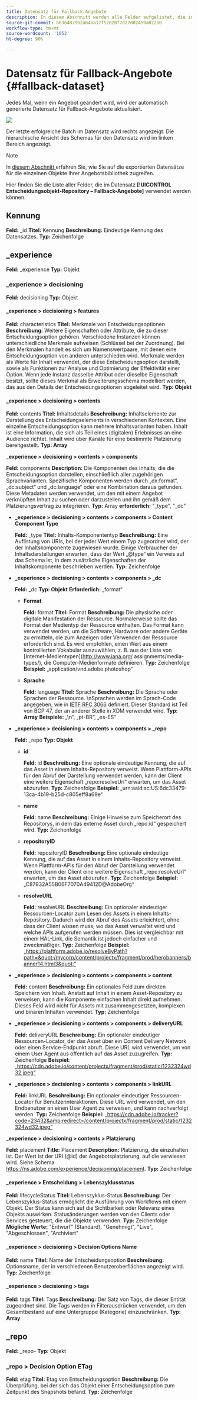 ```yaml
---
title: Datensatz für Fallback-Angebote
description: In diesem Abschnitt werden alle Felder aufgelistet, die im exportierten Datensatz für Fallback-Angebote verwendet werden.
source-git-commit: b6364879b2a64ba17f52020f7d27d02459a022b0
workflow-type: tm+mt
source-wordcount: '1052'
ht-degree: 90%

---
```


# Datensatz für Fallback-Angebote {#fallback-dataset}

Jedes Mal, wenn ein Angebot geändert wird, wird der automatisch generierte Datensatz für Fallback-Angebote aktualisiert.

![](../../assets/dataset-fallback.png)

Der letzte erfolgreiche Batch im Datensatz wird rechts angezeigt. Die hierarchische Ansicht des Schemas für den Datensatz wird im linken Bereich angezeigt.

>[!NOTE]
>
>In [diesem Abschnitt ](../export-catalog/access-dataset.md) erfahren Sie, wie Sie auf die exportierten Datensätze für die einzelnen Objekte Ihrer Angebotsbibliothek zugreifen.

Hier finden Sie die Liste aller Felder, die im Datensatz **[!UICONTROL Entscheidungsobjekt-Repository – Fallback-Angebote]** verwendet werden können.

## Kennung

**Feld:** _id
**Titel:** Kennung
**Beschreibung:** Eindeutige Kennung des Datensatzes.
**Typ:** Zeichenfolge

## _experience

**Feld:** _experience 
**Typ:** Objekt

### _experience > decisioning

**Feld:** decisioning
**Typ:** Objekt

#### _experience > decisioning > features

**Feld:** characteristics
**Titel:** Merkmale von Entscheidungsoptionen
**Beschreibung:** Weitere Eigenschaften oder Attribute, die zu dieser Entscheidungsoption gehören. Verschiedene Instanzen können unterschiedliche Merkmale aufweisen (Schlüssel bei der Zuordnung). Bei den Merkmalen handelt es sich um Namenswertpaare, mit denen eine Entscheidungsoption von anderen unterschieden wird. Merkmale werden als Werte für Inhalt verwendet, der diese Entscheidungsoption darstellt, sowie als Funktionen zur Analyse und Optimierung der Effektivität einer Option. Wenn jede Instanz dasselbe Attribut oder dieselbe Eigenschaft besitzt, sollte dieses Merkmal als Erweiterungsschema modelliert werden, das aus den Details der Entscheidungsoptionen abgeleitet wird.
**Typ: Objekt**

<!--Field under Characteristics without title = additionalProperties? Desc = Value of the property. Type: string-->

#### _experience > decisioning > contents

**Feld:** contents
**Titel:** Inhaltsdetails
**Beschreibung:** Inhaltselemente zur Darstellung des Entscheidungselements in verschiedenen Kontexten. Eine einzelne Entscheidungsoption kann mehrere Inhaltsvarianten haben. Inhalt ist eine Information, die sich als Teil eines (digitalen) Erlebnisses an eine Audience richtet. Inhalt wird über Kanäle für eine bestimmte Platzierung bereitgestellt.
**Typ: Array**

**_experience > decisioning > contents > components**

**Feld:** components 
**Description:** Die Komponenten des Inhalts, die die Entscheidungsoption darstellen, einschließlich aller zugehörigen Sprachvarianten. Spezifische Komponenten werden durch „dx:format“, „dc:subject“ und „dc:language“ oder eine Kombination daraus gefunden. Diese Metadaten werden verwendet, um den mit einem Angebot verknüpften Inhalt zu suchen oder darzustellen und ihn gemäß dem Platzierungsvertrag zu integrieren.
**Typ:** Array 
**erforderlich:**  &quot;_type&quot;, &quot;_dc&quot;  <!--TBC?-->

* **_experience > decisioning > contents > components > Content Component Type**

   **Feld:** _type
   **Titel:** Inhalts-Komponententyp
   **Beschreibung:** Eine Auflistung von URIs, bei der jeder Wert einem Typ zugeordnet wird, der der Inhaltskomponente zugewiesen wurde. Einige Verbraucher der Inhaltsdarstellungen erwarten, dass der Wert „@type“ ein Verweis auf das Schema ist, in dem zusätzliche Eigenschaften der Inhaltskomponente beschrieben werden.
   **Typ:** Zeichenfolge

* **_experience > decisioning > contents > components > _dc**

   **Feld:** _dc
   **Typ: Objekt**
   **Erforderlich:** „format“

   * **Format**

      **Feld:** format
      **Titel:** Format
      **Beschreibung:** Die physische oder digitale Manifestation der Ressource. Normalerweise sollte das Format den Medientyp der Ressource enthalten. Das Format kann verwendet werden, um die Software, Hardware oder andere Geräte zu ermitteln, die zum Anzeigen oder Verwenden der Ressource erforderlich sind. Es wird empfohlen, einen Wert aus einem kontrollierten Vokabular auszuwählen, z. B. aus der Liste von [Internet-Medientypen](http://www.iana.org/ assignments/media-types/), die Computer-Medienformate definieren.
      **Typ:** Zeichenfolge
      **Beispiel:** „application/vnd.adobe.photoshop“

   * **Sprache**

      **Feld:** language
      **Titel:** Sprache
      **Beschreibung:** Die Sprache oder Sprachen der Ressource. \nSprachen werden im Sprach-Code angegeben, wie in [IETF RFC 3066](https://www.ietf.org/rfc/rfc3066.txt) definiert. Dieser Standard ist Teil von BCP 47, der an anderer Stelle in XDM verwendet wird.
      **Typ: Array**
      **Beispiele:** „\n“, „pt-BR“, „es-ES“

* **_experience > decisioning > contents > components > _repo**

   **Feld:** _repo
   **Typ: Objekt**

   * **id**

      **Feld:** id
      **Beschreibung:** Eine optionale eindeutige Kennung, die auf das Asset in einem Inhalts-Repository verweist. Wenn Plattform-APIs für den Abruf der Darstellung verwendet werden, kann der Client eine weitere Eigenschaft „repo:resolveUrl“ erwarten, um das Asset abzurufen.
      **Typ:** Zeichenfolge
      **Beispiel:** „urn:aaid:sc:US:6dc33479-13ca-4b19-b25d-c805eff8a69e“

   * **name**

      **Feld:** name
      **Beschreibung:** Einige Hinweise zum Speicherort des Repositorys, in dem das externe Asset durch „repo:id“ gespeichert wird.
      **Typ:** Zeichenfolge

   * **repositoryID**

      **Feld:** repositoryID
      **Beschreibung:** Eine optionale eindeutige Kennung, die auf das Asset in einem Inhalts-Repository verweist. Wenn Plattform-APIs für den Abruf der Darstellung verwendet werden, kann der Client eine weitere Eigenschaft „repo:resolveUrl“ erwarten, um das Asset abzurufen.
      **Typ:** Zeichenfolge
      **Beispiel:** „C87932A55B06F7070A49412D@AdobeOrg“

   * **resolveURL**

      **Feld:** resolveURL
      **Beschreibung:** Ein optionaler eindeutiger Ressourcen-Locator zum Lesen des Assets in einem Inhalts-Repository. Dadurch wird der Abruf des Assets erleichtert, ohne dass der Client wissen muss, wo das Asset verwaltet wird und welche APIs aufgerufen werden müssen. Dies ist vergleichbar mit einem HAL-Link, die Semantik ist jedoch einfacher und zweckmäßiger.
      **Typ:** Zeichenfolge
      **Beispiel:** „https://plaftform.adobe.io/resolveByPath?path=&quot;/mycorp/content/projectx/fragment/prod/herobanners/banner14.html3&quot;“

* **_experience > decisioning > contents > components > content**

   **Feld:** content
   **Beschreibung:** Ein optionales Feld zum direkten Speichern von Inhalt. Anstatt auf Inhalt in einem Asset-Repository zu verweisen, kann die Komponente einfachen Inhalt direkt aufnehmen. Dieses Feld wird nicht für Assets mit zusammengesetzten, komplexen und binären Inhalten verwendet.
   **Typ:** Zeichenfolge

* **_experience > decisioning > contents > components > deliveryURL**

   **Feld:** deliveryURL
   **Beschreibung:** Ein optionaler eindeutiger Ressourcen-Locator, der das Asset über ein Content Delivery Network oder einen Service-Endpunkt abruft. Diese URL wird verwendet, um von einem User Agent aus öffentlich auf das Asset zuzugreifen.
   **Typ:** Zeichenfolge
   **Beispiel:** „https://cdn.adobe.io/content/projectx/fragment/prod/static/1232324wd32.jpeg“

* **_experience > decisioning > contents > components > linkURL**

   **Feld:** linkURL
   **Beschreibung:** Ein optionaler eindeutiger Ressourcen-Locator für Benutzerinteraktionen. Diese URL wird verwendet, um den Endbenutzer an einen User Agent zu verweisen, und kann nachverfolgt werden.
   **Typ:** Zeichenfolge
   **Beispiel:** „https://cdn.adobe.io/tracker?code=23432&amp;redirect=/content/projectx/fragment/prod/static/1232324wd32.jpeg“

**_experience > decisioning > contents > Platzierung**

**Feld:** placement 
**Title:** Placement 
**Description:** Platzierung, die einzuhalten ist. Der Wert ist der URI (@id) der Angebotsplatzierung, auf die verwiesen wird. Siehe Schema https://ns.adobe.com/experience/decisioning/placement.
**Typ:** Zeichenfolge

#### _experience > Entscheidung > Lebenszyklusstatus

**Feld:** lifecycleStatus
**Titel:** Lebenszyklus-Status 
**Beschreibung:** Der Lebenszyklus-Status ermöglicht die Ausführung von Workflows mit einem Objekt. Der Status kann sich auf die Sichtbarkeit oder Relevanz eines Objekts auswirken. Statusänderungen werden von den Clients oder Services gesteuert, die die Objekte verwenden.
**Typ:** Zeichenfolge 
**Mögliche Werte:** &quot;Entwurf&quot; (Standard), &quot;Genehmigt&quot;, &quot;Live&quot;, &quot;Abgeschlossen&quot;, &quot;Archiviert&quot;

#### _experience > decisioning > Decision Options Name

**Feld:** name 
**Titel:** Name der Entscheidungsoption 
**Beschreibung:** Optionsname, der in verschiedenen Benutzeroberflächen angezeigt wird.
**Typ:** Zeichenfolge

#### _experience > decisioning > tags

**Feld:** tags 
**Titel:** Tags 
**Beschreibung:** Der Satz von Tags, die dieser Entität zugeordnet sind. Die Tags werden in Filterausdrücken verwendet, um den Gesamtbestand auf eine Untergruppe (Kategorie) einzuschränken.
**Typ: Array**

<!--Field without name under tags: Description: An identifier of a tag object. The value is the @id of the tag that is referenced. See tag schema: https://ns.adobe.com/experience/decisioning/tag. Type: string-->

## _repo

**Feld:** _repo-
**Typ:** Objekt

### _repo > Decision Option ETag

**Feld:** etag
**Titel:** Etag von Entscheidungsoption
**Beschreibung:** Die Überprüfung, bei der sich das Objekt einer Entscheidungsoption zum Zeitpunkt des Snapshots befand.
**Typ:** Zeichenfolge
